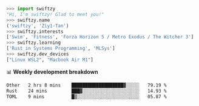```python
>>> import swiftzy
"Hi, I'm swiftzy! Glad to meet you!"
>>> swiftzy.name
('swiftzy', 'Ziy1-Tan')
>>> swiftzy.interests
['Swim', 'Fitness', 'Forza Horizon 5 / Metro Exodus / The Witcher 3']
>>> swiftzy.learning
['Rust in Systems Programming', 'MLSys']
>>> swiftzy.dev_devices
["Linux WSL2", "Macbook Air M1"]
```
📊 **Weekly development breakdown**
<!--START_SECTION:waka-->

```txt
Other   2 hrs 8 mins    ███████████████████▓░░░░░   79.19 %
Rust    24 mins         ███▓░░░░░░░░░░░░░░░░░░░░░   14.93 %
TOML    9 mins          █▒░░░░░░░░░░░░░░░░░░░░░░░   05.87 %
```

<!--END_SECTION:waka-->
